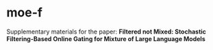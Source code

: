 # moe-f
Supplementary materials for the paper: **Filtered not Mixed: Stochastic Filtering-Based Online Gating for Mixture of Large Language Models**

